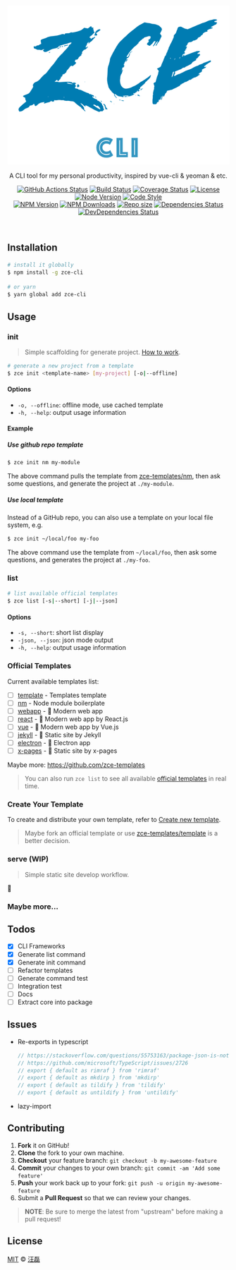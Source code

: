 <p align="center">
  <a href="https://github.com/zce/zce-cli"><img src="docs/logo.png" alt="zce-cli" height="360"></a>
  <p align="center">A CLI tool for my personal productivity, inspired by vue-cli &amp; yeoman &amp; etc.</p>
</p>
<p align="center">
  <a href="https://github.com/zce/zce-cli/actions"><img src="https://img.shields.io/github/workflow/status/zce/zce-cli/CI?label=actions" alt="GitHub Actions Status"></a>
  <a href="https://travis-ci.org/zce/zce-cli"><img src="https://img.shields.io/travis/zce/zce-cli?label=travis" alt="Build Status"></a>
  <a href="https://codecov.io/gh/zce/zce-cli"><img src="https://img.shields.io/codecov/c/github/zce/zce-cli" alt="Coverage Status"></a>
  <a href="https://github.com/zce/zce-cli/blob/master/LICENSE"><img src="https://img.shields.io/github/license/zce/zce-cli" alt="License"></a>
  <a href="https://npmjs.org/package/zce-cli"><img src="https://img.shields.io/node/v/zce-cli" alt="Node Version"></a>
  <a href="https://standardjs.com"><img src="https://img.shields.io/badge/code_style-standard-brightgreen" alt="Code Style"></a>
  <br>
  <a href="https://npmjs.org/package/zce-cli"><img src="https://img.shields.io/npm/v/zce-cli" alt="NPM Version"></a>
  <a href="https://npmjs.org/package/zce-cli"><img src="https://img.shields.io/npm/dm/zce-cli" alt="NPM Downloads"></a>
  <a href="https://github.com/zce/zce-cli"><img src="https://img.shields.io/github/repo-size/zce/zce-cli" alt="Repo size"></a>
  <a href="https://david-dm.org/zce/zce-cli"><img src="https://img.shields.io/david/zce/zce-cli" alt="Dependencies Status"></a>
  <a href="https://david-dm.org/zce/zce-cli?type=dev"><img src="https://img.shields.io/david/dev/zce/zce-cli" alt="DevDependencies Status"></a>
</p>
<br>

## Installation

```sh
# install it globally
$ npm install -g zce-cli

# or yarn
$ yarn global add zce-cli
```

## Usage

### init

> Simple scaffolding for generate project. [How to work](doc/how-to-work.md).

```sh
# generate a new project from a template
$ zce init <template-name> [my-project] [-o|--offline]
```

#### Options

- `-o, --offline`: offline mode, use cached template
- `-h, --help`: output usage information

#### Example

##### Use github repo template

```sh
$ zce init nm my-module
```

The above command pulls the template from [zce-templates/nm](https://github.com/zce-templates/nm), then ask some questions, and generate the project at `./my-module`.

##### Use local template

Instead of a GitHub repo, you can also use a template on your local file system, e.g.

```sh
$ zce init ~/local/foo my-foo
```

The above command use the template from `~/local/foo`, then ask some questions, and generates the project at `./my-foo`.

### list

```sh
# list available official templates
$ zce list [-s|--short] [-j|--json]
```

#### Options

- `-s, --short`: short list display
- `-json, --json`: json mode output
- `-h, --help`: output usage information

### Official Templates

Current available templates list:

- [ ] [template](https://github.com/zce-templates/template) - Templates template
- [ ] [nm](https://github.com/zce-templates/nm) - Node module boilerplate
- [ ] [webapp](https://github.com/zce-templates/webapp) - :construction: Modern web app
- [ ] [react](https://github.com/zce-templates/react) - :construction: Modern web app by React.js
- [ ] [vue](https://github.com/zce-templates/vue) - :construction: Modern web app by Vue.js
- [ ] [jekyll](https://github.com/zce-templates/jekyll) - :construction: Static site by Jekyll
- [ ] [electron](https://github.com/zce-templates/electron) - :construction: Electron app
- [ ] [x-pages](https://github.com/zce-templates/x-pages) - :construction: Static site by x-pages

Maybe more: https://github.com/zce-templates

> You can also run `zce list` to see all available [official templates](doc/official-templates.md) in real time.

### Create Your Template

To create and distribute your own template, refer to [Create new template](doc/create-template.md).

> Maybe fork an official template or use [zce-templates/template](https://github.com/zce-templates/template) is a better decision.

### serve (WIP)

> Simple static site develop workflow.

:construction:

### Maybe more...

## Todos

- [x] CLI Frameworks
- [x] Generate list command
- [x] Generate init command
- [ ] Refactor templates
- [ ] Generate command test
- [ ] Integration test
- [ ] Docs
- [ ] Extract core into package

## Issues

- Re-exports in typescript
  ```javascript
  // https://stackoverflow.com/questions/55753163/package-json-is-not-under-rootdir#61467483
  // https://github.com/microsoft/TypeScript/issues/2726
  // export { default as rimraf } from 'rimraf'
  // export { default as mkdirp } from 'mkdirp'
  // export { default as tildify } from 'tildify'
  // export { default as untildify } from 'untildify'
  ```
- lazy-import

## Contributing

1. **Fork** it on GitHub!
2. **Clone** the fork to your own machine.
3. **Checkout** your feature branch: `git checkout -b my-awesome-feature`
4. **Commit** your changes to your own branch: `git commit -am 'Add some feature'`
5. **Push** your work back up to your fork: `git push -u origin my-awesome-feature`
6. Submit a **Pull Request** so that we can review your changes.

> **NOTE**: Be sure to merge the latest from "upstream" before making a pull request!

## License

[MIT](LICENSE) &copy; [汪磊](https://zce.me)
